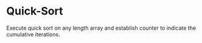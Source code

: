 # Quick-Sort
Execute quick sort on any length array and establish counter to indicate the cumulative iterations.
